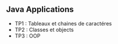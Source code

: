## Java Applications
- TP1 : Tableaux et chaines de caractéres
- TP2 : Classes et objects
- TP3 : OOP
